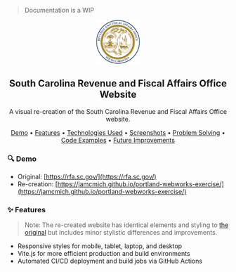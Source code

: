 > Documentation is a WIP

<!-- Heading -->
<section>
    <div align='center'>
        <img src='public/assets/icons/scrfao-favicon.svg' alt='South Carolina Revenue and Fiscal Affairs Office logo' width='100' height='100' />
        <h1>South Carolina Revenue and Fiscal Affairs Office Website</h1>
        <p>A visual re-creation of the South Carolina Revenue and Fiscal Affairs Office website.</p>
    </div>
    <p align='center'>
        <a href='#demo'>Demo</a> •
        <a href='#features'>Features</a> •
        <a href='#technologies-used'>Technologies Used</a> •
        <a href='#screenshots'>Screenshots</a> •
        <a href='#problem-solving'>Problem Solving</a> •
        <a href='#code-examples'>Code Examples</a> •
        <a href='#future-improvements'>Future Improvements</a>
    </p>
</section>

<!-- Demo -->

<h3 id="demo">🔍 Demo</h3>

- Original: [https://rfa.sc.gov/](https://rfa.sc.gov/)
- Re-creation: [https://jamcmich.github.io/portland-webworks-exercise/](https://jamcmich.github.io/portland-webworks-exercise/)

<!-- Features -->

<h3 id="features">✨ Features</h3>

> Note: The re-created website has identical elements and styling to <a href="https://rfa.sc.gov/">the original</a> but includes minor stylistic differences and improvements.

- Responsive styles for mobile, tablet, laptop, and desktop
- Vite.js for more efficient production and build environments
- Automated CI/CD deployment and build jobs via GitHub Actions
